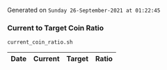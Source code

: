 Generated on `Sunday 26-September-2021 at 01:22:45`

### Current to Target Coin Ratio
`current_coin_ratio.sh`

Date|Current|Target|Ratio
---|---|---|---
